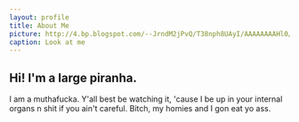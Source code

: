 ```yaml
---
layout: profile
title: About Me
picture: http://4.bp.blogspot.com/--JrndM2jPvQ/T38nph8UAyI/AAAAAAAAHl0/u-c6NGFFZ8Y/s1600/piranha.jpg
caption: Look at me
---
```

## Hi! I'm a large piranha.

I am a muthafucka. Y'all best be watching it, 'cause I be up in your
internal organs n shit if you ain't careful. Bitch, my homies and I gon eat
yo ass.
